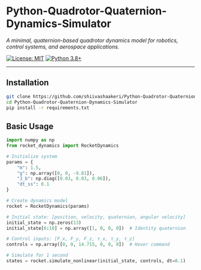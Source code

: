 # Python-Quadrotor-Quaternion-Dynamics-Simulator  
*A minimal, quaternion-based quadrotor dynamics model for robotics, control systems, and aerospace applications.*

[![License: MIT](https://img.shields.io/badge/License-MIT-yellow.svg)](https://opensource.org/licenses/MIT)
[![Python 3.8+](https://img.shields.io/badge/python-3.8+-blue.svg)](https://www.python.org/downloads/)

---

## Installation
```bash
git clone https://github.com/shiivashaakeri/Python-Quadrotor-Quaternion-Dynamics-Simulator.git
cd Python-Quadrotor-Quaternion-Dynamics-Simulator
pip install -r requirements.txt
```

## Basic Usage

```py
import numpy as np
from rocket_dynamics import RocketDynamics

# Initialize system
params = {
    "m": 1.5,
    "g": np.array([0, 0, -9.81]),
    "J_b": np.diag([0.03, 0.03, 0.06]),
    "dt_ss": 0.1
}

# Create dynamics model
rocket = RocketDynamics(params)

# Initial state: [position, velocity, quaternion, angular velocity]
initial_state = np.zeros(13)
initial_state[6:10] = np.array([1, 0, 0, 0])  # Identity quaternion

# Control inputs: [F_x, F_y, F_z, τ_x, τ_y, τ_z]
controls = np.array([0, 0, 14.715, 0, 0, 0])  # Hover command

# Simulate for 1 second
states = rocket.simulate_nonlinear(initial_state, controls, dt=0.1)
```



